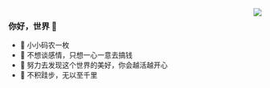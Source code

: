 <img align="right" src="https://github-readme-stats.vercel.app/api?username=CCweixiao&show_icons=true&icon_color=CE1D2D&text_color=718096&bg_color=ffffff&hide_title=true" />

### 你好，世界 👋

- :orange_book: 小小码农一枚
- :hammer: 不想谈感情，只想一心一意去搞钱
- :ram: 努力去发现这个世界的美好，你会越活越开心
- :meat_on_bone: 不积跬步，无以至千里
